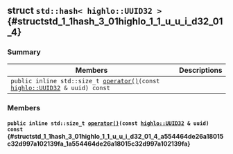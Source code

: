 ## struct `std::hash< highlo::UUID32 >` {#structstd_1_1hash_3_01highlo_1_1_u_u_i_d32_01_4}

### Summary

 Members                        | Descriptions                                
--------------------------------|---------------------------------------------
`public inline std::size_t `[`operator()`](#structstd_1_1hash_3_01highlo_1_1_u_u_i_d32_01_4_a554464de26a18015c32d997a102139fa_1a554464de26a18015c32d997a102139fa)`(const `[`highlo::UUID32`](docs-api/api-highlo--UUID32.md#classhighlo_1_1_u_u_i_d32)` & uuid) const` | 

### Members

#### `public inline std::size_t `[`operator()`](#structstd_1_1hash_3_01highlo_1_1_u_u_i_d32_01_4_a554464de26a18015c32d997a102139fa_1a554464de26a18015c32d997a102139fa)`(const `[`highlo::UUID32`](docs-api/api-highlo--UUID32.md#classhighlo_1_1_u_u_i_d32)` & uuid) const` {#structstd_1_1hash_3_01highlo_1_1_u_u_i_d32_01_4_a554464de26a18015c32d997a102139fa_1a554464de26a18015c32d997a102139fa}

